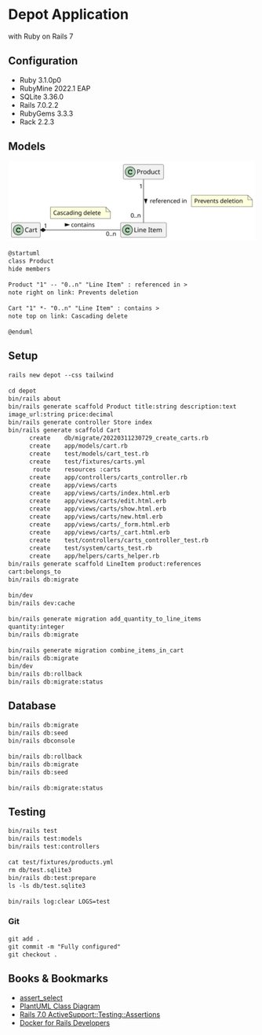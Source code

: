 # Depot Application

with Ruby on Rails 7

## Configuration

* Ruby 3.1.0p0
* RubyMine 2022.1 EAP
* SQLite 3.36.0
* Rails 7.0.2.2
* RubyGems 3.3.3
* Rack 2.2.3

## Models

![](app/assets/images/models.svg)
```
@startuml
class Product
hide members

Product "1" -- "0..n" "Line Item" : referenced in >
note right on link: Prevents deletion

Cart "1" *- "0..n" "Line Item" : contains >
note top on link: Cascading delete

@enduml
```

## Setup

```
rails new depot --css tailwind

cd depot
bin/rails about
bin/rails generate scaffold Product title:string description:text image_url:string price:decimal
bin/rails generate controller Store index
bin/rails generate scaffold Cart
      create    db/migrate/20220311230729_create_carts.rb
      create    app/models/cart.rb
      create    test/models/cart_test.rb
      create    test/fixtures/carts.yml
       route    resources :carts
      create    app/controllers/carts_controller.rb
      create    app/views/carts
      create    app/views/carts/index.html.erb
      create    app/views/carts/edit.html.erb
      create    app/views/carts/show.html.erb
      create    app/views/carts/new.html.erb
      create    app/views/carts/_form.html.erb
      create    app/views/carts/_cart.html.erb
      create    test/controllers/carts_controller_test.rb
      create    test/system/carts_test.rb
      create    app/helpers/carts_helper.rb
bin/rails generate scaffold LineItem product:references cart:belongs_to      
bin/rails db:migrate

bin/dev
bin/rails dev:cache

bin/rails generate migration add_quantity_to_line_items quantity:integer
bin/rails db:migrate

bin/rails generate migration combine_items_in_cart
bin/rails db:migrate
bin/dev
bin/rails db:rollback
bin/rails db:migrate:status
```

## Database
```
bin/rails db:migrate
bin/rails db:seed
bin/rails dbconsole

bin/rails db:rollback
bin/rails db:migrate
bin/rails db:seed

bin/rails db:migrate:status
```

## Testing

```
bin/rails test
bin/rails test:models
bin/rails test:controllers

cat test/fixtures/products.yml
rm db/test.sqlite3
bin/rails db:test:prepare
ls -ls db/test.sqlite3

bin/rails log:clear LOGS=test
```

### Git
```
git add .
git commit -m "Fully configured"
git checkout .
```

## Books & Bookmarks

* [assert_select](https://apidock.com/rails/ActionController/Assertions/SelectorAssertions/assert_select)
* [PlantUML Class Diagram](https://plantuml.com/de/class-diagram)
* [Rails 7.0 ActiveSupport::Testing::Assertions](https://api.rubyonrails.org/classes/ActiveSupport/Testing/Assertions.html)
* [Docker for Rails Developers](https://pragprog.com/titles/ridocker/docker-for-rails-developers/)


